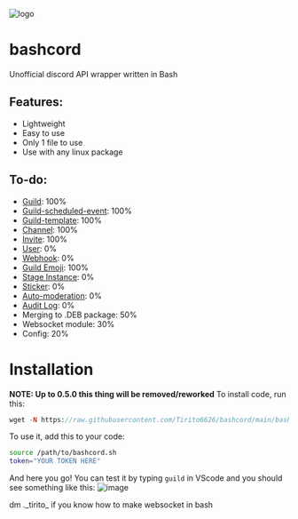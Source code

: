 ![logo](https://cdn.discordapp.com/attachments/1129769809039609962/1139251618072772678/Polish_20230810_193803119.jpg)
# bashcord
 Unofficial discord API wrapper written in Bash

## Features:
- Lightweight
- Easy to use
- Only 1 file to use
- Use with any linux package

## To-do:
- [Guild](https://discord.com/developers/docs/resources/guild): 100%
- [Guild-scheduled-event](https://discord.com/developers/docs/resources/guild-scheduled-event): 100%
- [Guild-template](https://discord.com/developers/docs/resources/guild-template): 100%
- [Channel](https://discord.com/developers/docs/resources/channel): 100%
- [Invite](https://discord.com/developers/docs/resources/invite): 100%
- [User](https://discord.com/developers/docs/resources/user): 0%
- [Webhook](https://discord.com/developers/docs/resources/webhook): 0%
- [Guild Emoji](https://discord.com/developers/docs/resources/emoji): 100%
- [Stage Instance](https://discord.com/developers/docs/resources/stage-instance): 0%
- [Sticker](https://discord.com/developers/docs/resources/sticker): 0%
- [Auto-moderation](https://discord.com/developers/docs/resources/auto-moderation): 0%
- [Audit Log](https://discord.com/developers/docs/resources/audit-log): 0%
- Merging to .DEB package: 50%
- Websocket module: 30%
- Config: 20%
# Installation
**NOTE: Up to 0.5.0 this thing will be removed/reworked**
To install code, run this:
```php
wget -N https://raw.githubusercontent.com/Tirito6626/bashcord/main/bashcord.sh
```
To use it, add this to your code:
```bash
source /path/to/bashcord.sh
token="YOUR TOKEN HERE"
```
And here you go! You can test it by typing `guild` in VScode and you should see something like this:
![image](https://github.com/Tirito6626/bashcord/assets/99983969/3a37ddae-7597-47ae-a2c9-3e94307ddb52)

dm .\_tirito\_ if you know how to make websocket in bash
